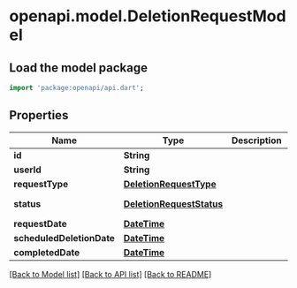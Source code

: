 # openapi.model.DeletionRequestModel

## Load the model package
```dart
import 'package:openapi/api.dart';
```

## Properties
Name | Type | Description | Notes
------------ | ------------- | ------------- | -------------
**id** | **String** |  | 
**userId** | **String** |  | 
**requestType** | [**DeletionRequestType**](DeletionRequestType.md) |  | 
**status** | [**DeletionRequestStatus**](DeletionRequestStatus.md) |  | [optional] [default to DeletionRequestStatus.PENDING]
**requestDate** | [**DateTime**](DateTime.md) |  | [optional] 
**scheduledDeletionDate** | [**DateTime**](DateTime.md) |  | 
**completedDate** | [**DateTime**](DateTime.md) |  | [optional] 

[[Back to Model list]](../README.md#documentation-for-models) [[Back to API list]](../README.md#documentation-for-api-endpoints) [[Back to README]](../README.md)


